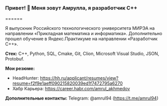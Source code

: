 ### Привет! 👋 Меня зовут Амрулла, я разработчик С++
======

Я выпускник Российского технологического университета МИРЭА на направлении «Прикладная математика и информатика». Дополнительно прошел обучение в Яндекс.Практикуме на направлении «Разработчик С++».

**Стек:** C++, Python, SQL, Cmake, Git, Clion, Microsoft Visual Studio, JSON, Protobuf.

**Мои резюме:** 
- HeadHunter: https://hh.ru/applicant/resumes/view?resume=f2f9e1aeff090215820039ed1f7472795a6270
- Хабр Карьера: https://career.habr.com/amrul_akhmedov


**Дополнительные контакты:**
Telegram: @amrul94 (https://t.me/amrul94)



<!--
**amrul94/amrul94** is a ✨ _special_ ✨ repository because its `README.md` (this file) appears on your GitHub profile.

Here are some ideas to get you started:

- 🔭 I’m currently working on ...
- 🌱 I’m currently learning ...
- 👯 I’m looking to collaborate on ...
- 🤔 I’m looking for help with ...
- 💬 Ask me about ...
- 📫 How to reach me: ...
- 😄 Pronouns: ...
- ⚡ Fun fact: ...
-->
